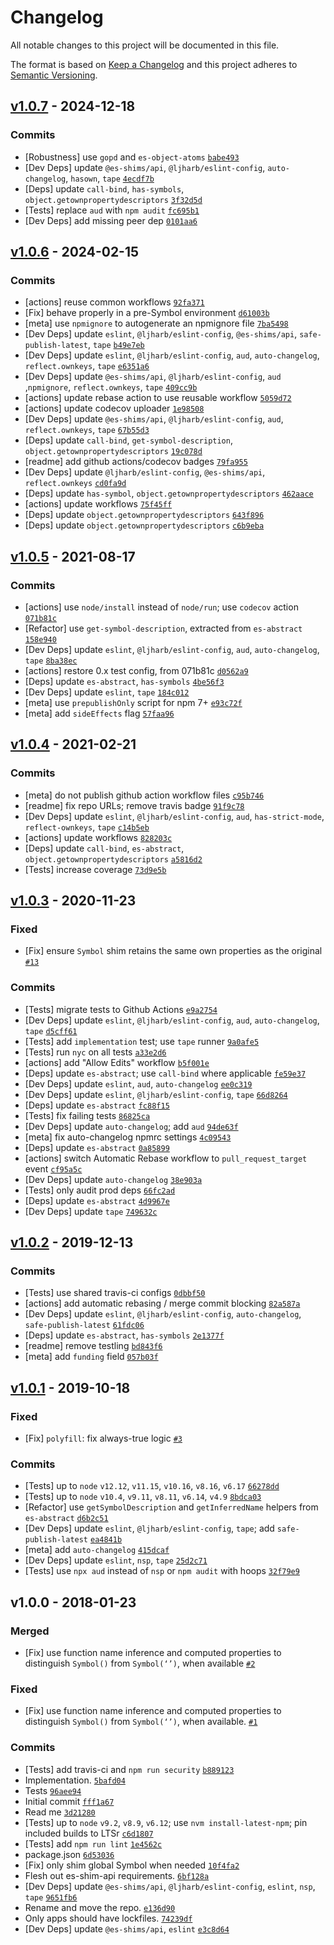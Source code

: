 # Changelog

All notable changes to this project will be documented in this file.

The format is based on [Keep a Changelog](https://keepachangelog.com/en/1.0.0/)
and this project adheres to [Semantic Versioning](https://semver.org/spec/v2.0.0.html).

## [v1.0.7](https://github.com/es-shims/Symbol.prototype.description/compare/v1.0.6...v1.0.7) - 2024-12-18

### Commits

- [Robustness] use `gopd` and `es-object-atoms` [`babe493`](https://github.com/es-shims/Symbol.prototype.description/commit/babe493ead1565e929a8b63ddfafe36870adb976)
- [Dev Deps] update `@es-shims/api`, `@ljharb/eslint-config`, `auto-changelog`, `hasown`, `tape` [`4ecdf7b`](https://github.com/es-shims/Symbol.prototype.description/commit/4ecdf7bb42f95db8fd17c96f364b2442708fcdd0)
- [Deps] update `call-bind`, `has-symbols`, `object.getownpropertydescriptors` [`3f32d5d`](https://github.com/es-shims/Symbol.prototype.description/commit/3f32d5d40db9ec8db8a47c5cdae22f687051107f)
- [Tests] replace `aud` with `npm audit` [`fc695b1`](https://github.com/es-shims/Symbol.prototype.description/commit/fc695b167a4dccac5ff4482e0daea59c2eaee4be)
- [Dev Deps] add missing peer dep [`0101aa6`](https://github.com/es-shims/Symbol.prototype.description/commit/0101aa6c7a51ca76ef8c6f9ae74b7c7c4bc02cf7)

## [v1.0.6](https://github.com/es-shims/Symbol.prototype.description/compare/v1.0.5...v1.0.6) - 2024-02-15

### Commits

- [actions] reuse common workflows [`92fa371`](https://github.com/es-shims/Symbol.prototype.description/commit/92fa371012bfd0c69fb431113573dde36921aee9)
- [Fix] behave properly in a pre-Symbol environment [`d61003b`](https://github.com/es-shims/Symbol.prototype.description/commit/d61003b2a3c9260d628104de5b31091de66e13a6)
- [meta] use `npmignore` to autogenerate an npmignore file [`7ba5498`](https://github.com/es-shims/Symbol.prototype.description/commit/7ba5498eadb8dc26eeb8d7ca13a2cef3a56ebecf)
- [Dev Deps] update `eslint`, `@ljharb/eslint-config`, `@es-shims/api`, `safe-publish-latest`, `tape` [`b49e7eb`](https://github.com/es-shims/Symbol.prototype.description/commit/b49e7eb0d5767e0b687c62b80e92bd85d50607e7)
- [Dev Deps] update `eslint`, `@ljharb/eslint-config`, `aud`, `auto-changelog`, `reflect.ownkeys`, `tape` [`e6351a6`](https://github.com/es-shims/Symbol.prototype.description/commit/e6351a6b69594cad20646011c4f2a1067a3012da)
- [Dev Deps] update `@es-shims/api`, `@ljharb/eslint-config`, `aud` ,`npmignore`, `reflect.ownkeys`, `tape` [`409cc9b`](https://github.com/es-shims/Symbol.prototype.description/commit/409cc9b295520c354278277e449ec9561bf96380)
- [actions] update rebase action to use reusable workflow [`5059d72`](https://github.com/es-shims/Symbol.prototype.description/commit/5059d72971cccba579cc3ee02482f074ab2a1d6f)
- [actions] update codecov uploader [`1e98508`](https://github.com/es-shims/Symbol.prototype.description/commit/1e985080b8a111ab10e71caf12627c8c847cb6f5)
- [Dev Deps] update `@es-shims/api`, `@ljharb/eslint-config`, `aud`, `reflect.ownkeys`, `tape` [`67b55d3`](https://github.com/es-shims/Symbol.prototype.description/commit/67b55d3031bb039fc5a1a43d53c09dbf0f727bcd)
- [Deps] update `call-bind`, `get-symbol-description`, `object.getownpropertydescriptors` [`19c078d`](https://github.com/es-shims/Symbol.prototype.description/commit/19c078dc5b6d83741573f44b03da748768be7e99)
- [readme] add github actions/codecov badges [`79fa955`](https://github.com/es-shims/Symbol.prototype.description/commit/79fa9555018a2ddefcab18e86a0e1949ac997f68)
- [Dev Deps] update `@ljharb/eslint-config`, `@es-shims/api`, `reflect.ownkeys` [`cd0fa9d`](https://github.com/es-shims/Symbol.prototype.description/commit/cd0fa9d850f7a1e2bb910e9c8023e2fef322a51c)
- [Deps] update `has-symbol`, `object.getownpropertydescriptors` [`462aace`](https://github.com/es-shims/Symbol.prototype.description/commit/462aace317aabd057e03d4e3e366631bedecc7d2)
- [actions] update workflows [`75f45ff`](https://github.com/es-shims/Symbol.prototype.description/commit/75f45ff6e47d7d294eee8cc202ff18bdfb2d9103)
- [Deps] update `object.getownpropertydescriptors` [`643f896`](https://github.com/es-shims/Symbol.prototype.description/commit/643f896c7132be9e6172dac4888c9e75c1e969d0)
- [Deps] update `object.getownpropertydescriptors` [`c6b9eba`](https://github.com/es-shims/Symbol.prototype.description/commit/c6b9eba1046acd35768cc7e65e0f193589629520)

## [v1.0.5](https://github.com/es-shims/Symbol.prototype.description/compare/v1.0.4...v1.0.5) - 2021-08-17

### Commits

- [actions] use `node/install` instead of `node/run`; use `codecov` action [`071b81c`](https://github.com/es-shims/Symbol.prototype.description/commit/071b81ce237200d99e85cc8d715da67e1dbf4356)
- [Refactor] use `get-symbol-description`, extracted from `es-abstract` [`158e940`](https://github.com/es-shims/Symbol.prototype.description/commit/158e940d775120ac70033218aabf188986be42d8)
- [Dev Deps] update `eslint`, `@ljharb/eslint-config`, `aud`, `auto-changelog`, `tape` [`8ba38ec`](https://github.com/es-shims/Symbol.prototype.description/commit/8ba38ec2d1968aaecb8f8a8c0d2643a854ae41f8)
- [actions] restore 0.x test config, from 071b81c [`d0562a9`](https://github.com/es-shims/Symbol.prototype.description/commit/d0562a912ff32e2e6d29904d178e3470880e6a97)
- [Deps] update `es-abstract`, `has-symbols` [`4be56f3`](https://github.com/es-shims/Symbol.prototype.description/commit/4be56f33aced9fa82e31d1a3abffddb99dc713e7)
- [Dev Deps] update `eslint`, `tape` [`184c012`](https://github.com/es-shims/Symbol.prototype.description/commit/184c0128389671cca645ecde4183fcc193d48b3d)
- [meta] use `prepublishOnly` script for npm 7+ [`e93c72f`](https://github.com/es-shims/Symbol.prototype.description/commit/e93c72f9fb1537f5fc30c5e41061d4a140a76072)
- [meta] add `sideEffects` flag [`57faa96`](https://github.com/es-shims/Symbol.prototype.description/commit/57faa962af1118160db4a043b204ed16209daf41)

## [v1.0.4](https://github.com/es-shims/Symbol.prototype.description/compare/v1.0.3...v1.0.4) - 2021-02-21

### Commits

- [meta] do not publish github action workflow files [`c95b746`](https://github.com/es-shims/Symbol.prototype.description/commit/c95b746be2b15fee94090a65431623a45e79d96a)
- [readme] fix repo URLs; remove travis badge [`91f9c78`](https://github.com/es-shims/Symbol.prototype.description/commit/91f9c781ef4873a4c5bb08d5f7d2f8187045660e)
- [Dev Deps] update `eslint`, `@ljharb/eslint-config`, `aud`, `has-strict-mode`, `reflect-ownkeys`, `tape` [`c14b5eb`](https://github.com/es-shims/Symbol.prototype.description/commit/c14b5ebd86e715d04e6253edf5706c957869bea2)
- [actions] update workflows [`828203c`](https://github.com/es-shims/Symbol.prototype.description/commit/828203cbc4ab4d9ac2bab5e104c916caf737cd97)
- [Deps] update `call-bind`, `es-abstract`, `object.getownpropertydescriptors` [`a5816d2`](https://github.com/es-shims/Symbol.prototype.description/commit/a5816d2e08ec046462591ce23604036f29e2b1b1)
- [Tests] increase coverage [`73d9e5b`](https://github.com/es-shims/Symbol.prototype.description/commit/73d9e5b60238f39f3f17ea45e3e396af518aa36e)

## [v1.0.3](https://github.com/es-shims/Symbol.prototype.description/compare/v1.0.2...v1.0.3) - 2020-11-23

### Fixed

- [Fix] ensure `Symbol` shim retains the same own properties as the original [`#13`](https://github.com/es-shims/Symbol.prototype.description/issues/13)

### Commits

- [Tests] migrate tests to Github Actions [`e9a2754`](https://github.com/es-shims/Symbol.prototype.description/commit/e9a2754a441c3c6e66dc57563501d237527e671e)
- [Dev Deps] update `eslint`, `@ljharb/eslint-config`, `aud`, `auto-changelog`, `tape` [`d5cff61`](https://github.com/es-shims/Symbol.prototype.description/commit/d5cff61d53786139227575115c9cc0260451a24e)
- [Tests] add `implementation` test; use `tape` runner [`9a0afe5`](https://github.com/es-shims/Symbol.prototype.description/commit/9a0afe50a9f1183f5ca8e6e3435671a1f0f2b453)
- [Tests] run `nyc` on all tests [`a33e2d6`](https://github.com/es-shims/Symbol.prototype.description/commit/a33e2d62d6a51321dde40d05dcf582d1a28d47cd)
- [actions] add "Allow Edits" workflow [`b5f001e`](https://github.com/es-shims/Symbol.prototype.description/commit/b5f001eebd5149c2fa8a6397750994635cb7b83a)
- [Deps] update `es-abstract`; use `call-bind` where applicable [`fe59e37`](https://github.com/es-shims/Symbol.prototype.description/commit/fe59e375a8d9906b415a504c53a17582eefef5be)
- [Dev Deps] update `eslint`, `aud`, `auto-changelog` [`ee0c319`](https://github.com/es-shims/Symbol.prototype.description/commit/ee0c319d9b46d86666d8959487691f0d125dc5e5)
- [Dev Deps] update `eslint`, `@ljharb/eslint-config`, `tape` [`66d8264`](https://github.com/es-shims/Symbol.prototype.description/commit/66d826443587a4fbb232edd658473f48eaa618cc)
- [Deps] update `es-abstract` [`fc88f15`](https://github.com/es-shims/Symbol.prototype.description/commit/fc88f154a4a980c5e989016b7d0dc1b1460509e4)
- [Tests] fix failing tests [`86825ca`](https://github.com/es-shims/Symbol.prototype.description/commit/86825ca79b93439a576902cf2e40a4f7b4a7e5ff)
- [Dev Deps] update `auto-changelog`; add `aud` [`94de63f`](https://github.com/es-shims/Symbol.prototype.description/commit/94de63f6722338f98b5e54dfc9774d6f9ac65eb0)
- [meta] fix auto-changelog npmrc settings [`4c09543`](https://github.com/es-shims/Symbol.prototype.description/commit/4c09543bbcb28f331d60458021c5bae5bfab68b9)
- [Deps] update `es-abstract` [`0a85899`](https://github.com/es-shims/Symbol.prototype.description/commit/0a85899de2faab0c73ec476bd087e0bf079b3e35)
- [actions] switch Automatic Rebase workflow to `pull_request_target` event [`cf95a5c`](https://github.com/es-shims/Symbol.prototype.description/commit/cf95a5c72a752f9ac828cc8e280a14ae4b0a39b1)
- [Dev Deps] update `auto-changelog` [`38e903a`](https://github.com/es-shims/Symbol.prototype.description/commit/38e903a9fb35eddde3730683e7d0af29dc1fdb87)
- [Tests] only audit prod deps [`66fc2ad`](https://github.com/es-shims/Symbol.prototype.description/commit/66fc2ad1fab791162d2a6e3d9091e1bf28295114)
- [Deps] update `es-abstract` [`4d9967e`](https://github.com/es-shims/Symbol.prototype.description/commit/4d9967e8beb5b01a07499162f34fad6122ffd6b2)
- [Dev Deps] update `tape` [`749632c`](https://github.com/es-shims/Symbol.prototype.description/commit/749632c4c79386dc9feb7cdc12d6a9e7bbc639cf)

## [v1.0.2](https://github.com/es-shims/Symbol.prototype.description/compare/v1.0.1...v1.0.2) - 2019-12-13

### Commits

- [Tests] use shared travis-ci configs [`0dbbf50`](https://github.com/es-shims/Symbol.prototype.description/commit/0dbbf506744c6c0f3f1ec4535ece7c14e6990f47)
- [actions] add automatic rebasing / merge commit blocking [`82a587a`](https://github.com/es-shims/Symbol.prototype.description/commit/82a587af8b44dd20871cf48251dfe48ce02e14db)
- [Dev Deps] update `eslint`, `@ljharb/eslint-config`, `auto-changelog`, `safe-publish-latest` [`61fdc06`](https://github.com/es-shims/Symbol.prototype.description/commit/61fdc06365fd740c6c13a3289e02f253893108dc)
- [Deps] update `es-abstract`, `has-symbols` [`2e1377f`](https://github.com/es-shims/Symbol.prototype.description/commit/2e1377f6993581b6fcd7e2d75d1fe1b1a28dcead)
- [readme] remove testling [`bd843f6`](https://github.com/es-shims/Symbol.prototype.description/commit/bd843f699cc8db82b52f70495e1c95146cf5806a)
- [meta] add `funding` field [`057b03f`](https://github.com/es-shims/Symbol.prototype.description/commit/057b03ff30a58e35b6f42a2694195e27f6145fb3)

## [v1.0.1](https://github.com/es-shims/Symbol.prototype.description/compare/v1.0.0...v1.0.1) - 2019-10-18

### Fixed

- [Fix] `polyfill`: fix always-true logic [`#3`](https://github.com/es-shims/Symbol.prototype.description/issues/3)

### Commits

- [Tests] up to `node` `v12.12`, `v11.15`, `v10.16`, `v8.16`, `v6.17` [`66278dd`](https://github.com/es-shims/Symbol.prototype.description/commit/66278dd1d06771eb13a9b02903740bb751e0f39d)
- [Tests] up to `node` `v10.4`, `v9.11`, `v8.11`, `v6.14`, `v4.9` [`8bdca03`](https://github.com/es-shims/Symbol.prototype.description/commit/8bdca03cb3296b0f2a73815255dd1d2cde7114cd)
- [Refactor] use `getSymbolDescription` and `getInferredName` helpers from `es-abstract` [`d6b2c51`](https://github.com/es-shims/Symbol.prototype.description/commit/d6b2c51d2f7d1489cef94705be0c9ced8becd779)
- [Dev Deps] update `eslint`, `@ljharb/eslint-config`, `tape`; add `safe-publish-latest` [`ea4841b`](https://github.com/es-shims/Symbol.prototype.description/commit/ea4841b269810db4d788ff1913c47494a3bab6de)
- [meta] add `auto-changelog` [`415dcaf`](https://github.com/es-shims/Symbol.prototype.description/commit/415dcafd2f95836497fdf2e4336ebd2d5319434c)
- [Dev Deps] update `eslint`, `nsp`, `tape` [`25d2c71`](https://github.com/es-shims/Symbol.prototype.description/commit/25d2c71074f7f8e7844196c00df908528a6dc3e9)
- [Tests] use `npx aud` instead of `nsp` or `npm audit` with hoops [`32f79e9`](https://github.com/es-shims/Symbol.prototype.description/commit/32f79e9e1eeacb14cb968113c16becdf73477ba3)

## v1.0.0 - 2018-01-23

### Merged

- [Fix] use function name inference and computed properties to distinguish `Symbol()` from `Symbol(‘’)`, when available [`#2`](https://github.com/es-shims/Symbol.prototype.description/pull/2)

### Fixed

- [Fix] use function name inference and computed properties to distinguish `Symbol()` from `Symbol(‘’)`, when available. [`#1`](https://github.com/es-shims/Symbol.prototype.description/issues/1)

### Commits

- [Tests] add travis-ci and `npm run security` [`b889123`](https://github.com/es-shims/Symbol.prototype.description/commit/b8891233987b6d3b3805d25071f7353d30275f41)
- Implementation. [`5bafd04`](https://github.com/es-shims/Symbol.prototype.description/commit/5bafd04c3efdb20feb62a9512cc74572ce44fe72)
- Tests [`96aee94`](https://github.com/es-shims/Symbol.prototype.description/commit/96aee940ec05d288462e109f0e531b128963d262)
- Initial commit [`fff1a67`](https://github.com/es-shims/Symbol.prototype.description/commit/fff1a671c95a111fe782014f2be56c3ee9567fa8)
- Read me [`3d21280`](https://github.com/es-shims/Symbol.prototype.description/commit/3d21280e12c8c24c2ba059b9bd3224bce5ee3439)
- [Tests] up to `node` `v9.2`, `v8.9`, `v6.12`; use `nvm install-latest-npm`; pin included builds to LTSr [`c6d1807`](https://github.com/es-shims/Symbol.prototype.description/commit/c6d18077067a5fc2835a0d38bbc90b28fb98e8e4)
- [Tests] add `npm run lint` [`1e4562c`](https://github.com/es-shims/Symbol.prototype.description/commit/1e4562c1f13aa0d9a7fc08f1801d47f13ba2d644)
- package.json [`6d53036`](https://github.com/es-shims/Symbol.prototype.description/commit/6d530361a2c930490d0e6799992c0639b01b95c8)
- [Fix] only shim global Symbol when needed [`10f4fa2`](https://github.com/es-shims/Symbol.prototype.description/commit/10f4fa2f8d6102ef8f5a07b23438d6a793c65c6b)
- Flesh out es-shim-api requirements. [`6bf128a`](https://github.com/es-shims/Symbol.prototype.description/commit/6bf128a0e383d6dc1acbc33e394644dca7e3e4dc)
- [Dev Deps] update `@es-shims/api`, `@ljharb/eslint-config`, `eslint`, `nsp`, `tape` [`9651fb6`](https://github.com/es-shims/Symbol.prototype.description/commit/9651fb616ca37ae24f85ebc9c4bd57bf6f722f24)
- Rename and move the repo. [`e136d90`](https://github.com/es-shims/Symbol.prototype.description/commit/e136d90b2213102cb4b60c00039b394d0ebba33d)
- Only apps should have lockfiles. [`74239df`](https://github.com/es-shims/Symbol.prototype.description/commit/74239df051bb8bf488aa08b16be04a7e672f4d74)
- [Dev Deps] update `@es-shims/api`, `eslint` [`e3c8d64`](https://github.com/es-shims/Symbol.prototype.description/commit/e3c8d64ea4016682298c8ac97a2726e9b61f77b0)
